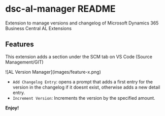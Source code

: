 # dsc-al-manager README

Extension to manage versions and changelog of Microsoft Dynamics 365 Business Central AL Extensions

## Features

This extension adds a section under the SCM tab on VS Code (Source Management/GIT)

\!\[AL Version Manager\]\(images/feature-x.png\)

* `Add Changelog Entry`: opens a prompt that adds a first entry for the version in the changelog if it doesnt exist, otherwise adds a new detail entry.
* `Increment Version`: Increments the version by the specified amount.

**Enjoy!**
